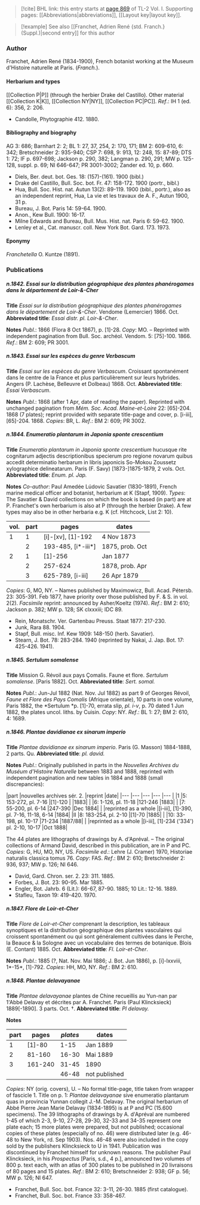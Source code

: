 > [!cite] BHL link: this entry starts at [page 869](https://www.biodiversitylibrary.org/item/103414#page/917/mode/1up) of TL-2 Vol. I.
> Supporting pages: [[Abbreviations|abbreviations]], [[Layout key|layout key]].

> [!example] See also [[Franchet, Adrien René {std. Franch.} (Suppl.)|second entry]] for this author

### Author

Franchet, Adrien René (1834-1900), French botanist working at the Museum d'Histoire naturelle at Paris. (*Franch.*).

#### Herbarium and types

[[Collection P|P]] (through the herbier Drake del Castillo). Other material [[Collection K|K]], [[Collection NY|NY]], [[Collection PC|PC]].
*Ref*.: IH 1 (ed. 6): 356, 2: 206.
- Candolle, Phytographie 412. 1880.

#### Bibliography and biography

AG 3: 686; Barnhart 2: 2; BL 1: 27, 37, 254, 2: 170, 171; BM 2: 609-610, 6: 342; Bretschneider 2: 935-940; CSP 7: 698, 9: 913, 12: 248, 15: 87-89; DTS 1: 72; IF p. 697-698; Jackson p. 290, 382; Langman p. 290, 291; MW p. 125-128, suppl. p. 69; NI 646-647; PR 3001-3002; Zander ed. 10, p. 660.
- Diels, Ber. deut. bot. Ges. 18: (157)-(161). 1900 (bibl.)
- Drake del Castillo, Bull. Soc. bot. Fr. 47: 158-172. 1900 (portr., bibl.)
- Hua, Bull. Soc. Hist. nat. Autun 13(2): 89-119. 1900 (bibl., portr.), also as an independent reprint, Hua, La vie et les travaux de A. F., Autun 1900, 31 p.
- Bureau, J. Bot. Paris 14: 59-64. 1900.
- Anon., Kew Bull. 1900: 16-17.
- Milne Edwards and Bureau, Bull. Mus. Hist. nat. Paris 6: 59-62. 1900.
- Lenley et al., Cat. manuscr. coll. New York Bot. Gard. 173. 1973.

#### Eponymy

*Franchetella* O. Kuntze (1891).

### Publications

##### n.1842. Essai sur la distribution géographique des plantes phanérogames dans le département de Loir-&-Cher

**Title**
*Essai sur la distribution géographique des plantes phanérogames dans le département de Loir-&-Cher*. Vendome (Lemercier) 1866. Oct.
**Abbreviated title**: *Essai distr. pl. Loir-&-Cher*.

**Notes**
*Publ*.: 1866 (Flora 8 Oct 1867), p. \[1\]-28. *Copy*: MO. – Reprinted with independent pagination from Bull. Soc. archéol. Vendom. 5: \[75\]-100. 1866.
*Ref*.: BM 2: 609; PR 3001.

##### n.1843. Essai sur les espèces du genre Verbascum

**Title**
*Essai sur les espèces du genre Verbascum*. Croissant spontanément dans le centre de la France et plus particulièrement sur leurs hybrides. Angers (P. Lachèse, Belleuvre et Dolbeau) 1868. Oct.
**Abbreviated title**: *Essai Verbascum*.

**Notes**
*Publ*.: 1868 (after 1 Apr, date of reading the paper). Reprinted with unchanged pagination from *Mém. Soc. Acad. Maine-et-Loire* 22: \[65\]-204. 1868 (7 plates); reprint provided with separate title-page and cover, p. \[i-iii\], \[65\]-204. 1868. *Copies*: BR, L.
*Ref*.: BM 2: 609; PR 3002.

##### n.1844. Enumeratio plantarum in Japonia sponte crescentium

**Title**
*Enumeratio plantarum in Japonia sponte crescentium* hucusque rite cognitarum adjectis descriptionibus specierum pro regione novarum quibus accedit determinatio herbarum in libris japonicis So-Mokou Zoussetz xylographice delineatarum. Paris (F. Savy) \[1873-\]1875-1879, 2 vols. Oct.
**Abbreviated title**: *Enum. pl. Jap.*

**Notes**
*Co-author*: Paul Amedée Lúdovic Savatier (1830-1891), French marine medical officer and botanist, herbarium at K (Stapf, 1909).
*Types*: The Savatier & David collections on which the book is based (in part) are at P. Franchet's own herbarium is also at P (through the herbier Drake). A few types may also be in other herbaria e.g. K (cf. Hitchcock, List 2: 10).

|vol.	|part	|pages	|dates|
|---	|---	|---	|---	|
|1	|1	|\[i\]-\[xv\], \[1\]-192	|4 Nov 1873|
|	|2	|193-485, \[i\*-iii\*\]	|1875, prob. Oct|
|2	|1	|\[1\]-256	|Jan 1877|
|	|2	|257-624	|1878, prob. Apr|
|	|3	|625-789, \[i-iii\]	|26 Apr 1879|

*Copies*: G, MO, NY. – Names published by Maximowicz, Bull. Acad. Pétersb. 23: 305-391. Feb 1877, have priority over those published by F. & S. in vol. 2(2).
*Facsimile* reprint: announced by Asher/Koeltz (1974).
*Ref*.: BM 2: 610; Jackson p. 382; MW p. 128; SK clxxxiii; IDC 89.
- Rein, Monatschr. Ver. Gartenbau Preuss. Staat 1877: 217-230.
- Junk, Rara 88. 1904.
- Stapf, Bull. misc. Inf. Kew 1909: 148-150 (herb. Savatier).
- Stearn, J. Bot. 78: 283-284. 1940 (reprinted by Nakai, J. Jap. Bot. 17: 425-426. 1941).

##### n.1845. Sertulum somalense

**Title**
Mission G. Révoil aux pays Çomalis. Faune et flore. *Sertulum somalense*. \[Paris 1882\]. Oct.
**Abbreviated title**: *Sert. somal.*

**Notes**
*Publ*.: Jun-Jul 1882 (Nat. Nov. Jul 1882) as part 9 of Georges Révoil, *Faune et Flore des Pays Comalis* (Afrique orientale), 10 parts in one volume, Paris 1882, the *Sertulum *p. \[1\]-70, errata slip, *pl. i-v*, p. 70 dated 1 Jun 1882, the plates uncol. liths. by Cuisin.
*Copy*: NY.
*Ref*.: BL 1: 27; BM 2: 610, 4: 1689.

##### n.1846. Plantae davidianae ex sinarum imperio

**Title**
*Plantae davidianae ex sinarum imperio*. Paris (G. Masson) 1884-1888, 2 parts. Qu.
**Abbreviated title**: *pl. david.*

**Notes**
*Publ*.: Originally published in parts in the *Nouvelles Archives du Muséum d'Histoire Naturelle* between 1883 and 1888, reprinted with independent pagination and new tables in 1884 and 1888 (small discrepancies):

|part	|nouvelles archives sér. 2.	|reprint	|date|
|---	|---	|---	|---	|---	|
|1	|5: 153-272, pl. 7-16	|\[1\]-120	|	|1883|
|	|6: 1-126, pl. 11-18	|121-246	|1883|
|	|7: 55-200, pl. 6-14	|247-390	|Dec 1884|
|	|reprinted as a whole	|\[i-iii\], \[1\]-390,<br/>pl. 7-16, 11-18, 6-14	|1884|
|II	|8: 183-254, pl. 2-10	|\[1\]-70	|1885|
|	|10: 33-198, pl. 10-17	|71-234	|1887/88|
|	|reprinted as a whole	|\[i-iii\], \[1\]-234 ('334')<br/>pl. 2-10, 10-17	|Oct 1888|

The 44 plates are lithographs of drawings by A. d'Apréval. – The original collections of Armand David, described in this publication, are in P and PC. *Copies*: G, HU, MO, NY, US.
*Facsimile ed*.: Lehre (J. Cramer) 1970, Historiae naturalis classica tomus 76. *Copy*: FAS.
*Ref*.: BM 2: 610; Bretschneider 2: 936, 937; MW p. 126; NI 646.
- David, Gard. Chron. ser. 2. 23: 311. 1885.
- Forbes, J. Bot. 23: 90-95. Mar 1885.
- Engler, Bot. Jahrb. 6 (Lit.): 66-67, 87-90. 1885; 10 Lit.: 12-16. 1889.
- Stafleu, Taxon 19: 419-420. 1970.

##### n.1847. Flore de Loir-et-Cher

**Title**
*Flore de Loir-et-Cher* comprenant la description, les tableaux synoptiques et la distribution géographique des plantes vasculaires qui croissent spontanément ou qui sont généralement cultivées dans le Perche, la Beauce & la Sologne avec un vocabulaire des termes de botanique. Blois (E. Contant) 1885. Oct.
**Abbreviated title**: *Fl. Loir-et-Cher*.

**Notes**
*Publ*.: 1885 (?, Nat. Nov. Mai 1886; J. Bot. Jun 1886), p. \[i\]-lxxviii, 1\*-15\*, \[1\]-792.
*Copies*: HH, MO, NY.
*Ref*.: BM 2: 610.

##### n.1848. Plantae delavayanae

**Title**
*Plantae delavayanae* plantes de Chine recueillis au Yun-nan par 1'Abbé Delavay et décrites par A. Franchet. Paris (Paul Klincksieck) 1889\[-1890\]. 3 parts. Oct. †.
**Abbreviated title**: *Pl delavay.*

**Notes**

|part	|pages	|*plates*	|dates|
|---	|---	|---	|---	|
|1	|\[1\]-80	|1-15	|Jan 1889|
|2	|81-160	|16-30	|Mai 1889|
|3	|161-240	|31-45	|1890|
|	|	|46-48	|not published|

*Copies*: NY (orig. covers), U. – No formal title-page, title taken from wrapper of fascicle 1. Title on p. 1: *Plantae delavayanae* sive enumeratio plantarum quas in provincia Yunnan collegit J.-M. Delavay.
The original herbarium of Abbé Pierre Jean Marie Delavay (1834-1895) is at P and PC (15.600 specimens). The 39 lithographs of drawings by A. d'Apréval are numbered 1-45 of which 2-3, 9-10, 27-28, 29-30, 32-33 and 34-35 represent one plate each; 15 more plates were prepared, but not published; occasional copies of these plates (especially of no. 46) were distributed later (e.g. 46-48 to New York, rd. Sep 1903). Nos. 46-48 were also included in the copy sold by the publishers Klincksieck to U in 1941. Publication was discontinued by Franchet himself for unknown reasons. The publisher Paul Klincksieck, in his *Prospectus* \[Paris, s.d., 4 p.\], announced two volumes of 800 p. text each, with an atlas of 300 plates to be published in 20 livraisons of 80 pages and 15 plates.
*Ref*.: BM 2: 610; Bretschneider 2: 938; GF p. 56; MW p. 126; NI 647.
- Franchet, Bull. Soc. bot. France 32: 3-11, 26-30. 1885 (first catalogue).
- Franchet, Bull. Soc. bot. France 33: 358-467.

